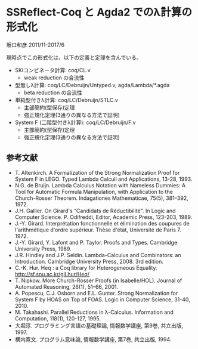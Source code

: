 # SSReflect-Coq と Agda2 でのλ計算の形式化

坂口和彦 2011/11-2017/6

現時点でこの形式化は、以下の定義と定理を含んでいる。

* SKIコンビネータ計算: coq/CL.v
    * weak reduction の合流性
* 型無しλ計算: coq/LC/Debruijn/Untyped.v, agda/Lambda/*.agda
    * beta reduction の合流性
* 単純型付きλ計算: coq/LC/Debruijn/STLC.v
    * 主部簡約(型保存)定理
    * 強正規化定理(3通りの異なる方法で証明)
* System F (二階型付きλ計算): coq/LC/Debruijn/F.v
    * 主部簡約(型保存)定理
    * 強正規化定理(3通りの異なる方法で証明)

## 参考文献

* T. Altenkirch. A Formalization of the Strong Normalization Proof for System F in LEGO. Typed Lambda Calculi and Applications, 13-28, 1993.
* N.G. de Bruijn. Lambda Calculus Notation with Nameless Dummies: A Tool for Automatic Formula Manipulation, with Application to the Church-Rosser Theorem. Indagationes Mathematicae, 75(5), 381–392, 1972.
* J.H. Gallier. On Girard's “Candidats de Réductibilité". In Logic and Computer Science. P. Odifreddi, Editor, Academic Press, 123-203, 1989.
* J.-Y. Girard. Interprétation fonctionnelle et élimination des coupures de l'arithmétique d'ordre supérieur. Thèse d'état, Université de Paris 7. 1972.
* J.-Y. Girard, Y. Lafont and P. Taylor. Proofs and Types. Cambridge University Press, 1989.
* J.R. Hindley and J.P. Seldin. Lambda-Calculus and Combinators: an Introduction. Cambridge University Press, 2008. 3rd edition.
* C.-K. Hur. Heq : a Coq library for Heterogeneous Equality. http://sf.snu.ac.kr/gil.hur/Heq/
* T. Nipkow. More Church-Rosser Proofs (in Isabelle/HOL). Journal of Automated Reasoning, 26(1), 51–66, 2001.
* A. Popescu, C.J. Osborn and E.L. Gunter. Strong Normalization for System F by HOAS on Top of FOAS. Logic in Computer Science, 31-40, 2010.
* M. Takahashi. Parallel Reductions in λ-Calculus. Information and Computation, 118(1), 120-127, 1995.
* 大堀淳. プログラミング言語の基礎理論, 情報数学講座, 第9巻, 共立出版, 1997.
* 横内寛文. プログラム意味論, 情報数学講座, 第7巻, 共立出版, 1994.
